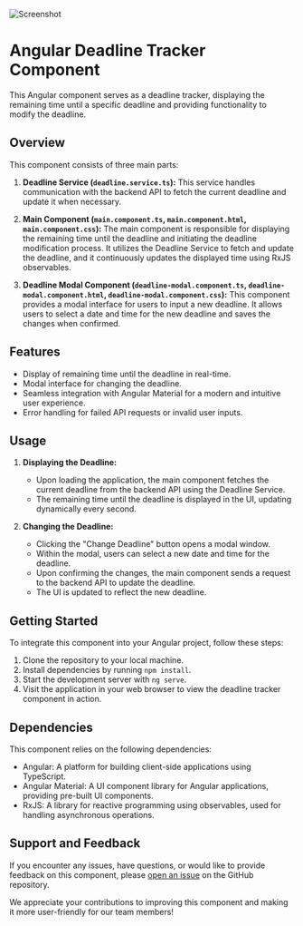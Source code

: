 ![Screenshot](assets/screenshot.png)

# Angular Deadline Tracker Component

This Angular component serves as a deadline tracker, displaying the remaining time until a specific deadline and providing functionality to modify the deadline.

## Overview

This component consists of three main parts:

1. **Deadline Service (`deadline.service.ts`):** This service handles communication with the backend API to fetch the current deadline and update it when necessary.

2. **Main Component (`main.component.ts`, `main.component.html`, `main.component.css`):** The main component is responsible for displaying the remaining time until the deadline and initiating the deadline modification process. It utilizes the Deadline Service to fetch and update the deadline, and it continuously updates the displayed time using RxJS observables.

3. **Deadline Modal Component (`deadline-modal.component.ts`, `deadline-modal.component.html`, `deadline-modal.component.css`):** This component provides a modal interface for users to input a new deadline. It allows users to select a date and time for the new deadline and saves the changes when confirmed.

## Features

- Display of remaining time until the deadline in real-time.
- Modal interface for changing the deadline.
- Seamless integration with Angular Material for a modern and intuitive user experience.
- Error handling for failed API requests or invalid user inputs.

## Usage

1. **Displaying the Deadline:**
   - Upon loading the application, the main component fetches the current deadline from the backend API using the Deadline Service.
   - The remaining time until the deadline is displayed in the UI, updating dynamically every second.

2. **Changing the Deadline:**
   - Clicking the "Change Deadline" button opens a modal window.
   - Within the modal, users can select a new date and time for the deadline.
   - Upon confirming the changes, the main component sends a request to the backend API to update the deadline.
   - The UI is updated to reflect the new deadline.

## Getting Started

To integrate this component into your Angular project, follow these steps:

1. Clone the repository to your local machine.
2. Install dependencies by running `npm install`.
3. Start the development server with `ng serve`.
4. Visit the application in your web browser to view the deadline tracker component in action.

## Dependencies

This component relies on the following dependencies:

- Angular: A platform for building client-side applications using TypeScript.
- Angular Material: A UI component library for Angular applications, providing pre-built UI components.
- RxJS: A library for reactive programming using observables, used for handling asynchronous operations.

## Support and Feedback

If you encounter any issues, have questions, or would like to provide feedback on this component, please [open an issue](https://github.com/your/repository/issues) on the GitHub repository.

We appreciate your contributions to improving this component and making it more user-friendly for our team members!

